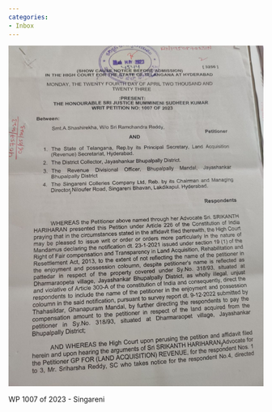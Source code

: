 ```yaml
---
categories:
- Inbox
---
```

![](../files/07c4914d-cb4a-4c70-a9c8-763de6c2ceaa.jpg)

WP 1007 of 2023 - Singareni
